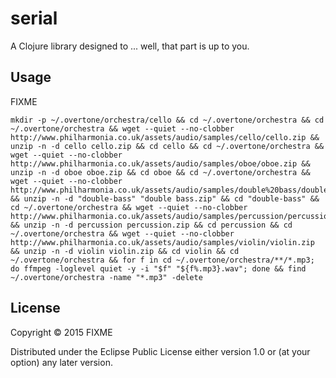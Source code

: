 # serial

A Clojure library designed to ... well, that part is up to you.

## Usage

FIXME

```
mkdir -p ~/.overtone/orchestra/cello && cd ~/.overtone/orchestra && cd
~/.overtone/orchestra && wget --quiet --no-clobber
http://www.philharmonia.co.uk/assets/audio/samples/cello/cello.zip &&
unzip -n -d cello cello.zip && cd cello && cd ~/.overtone/orchestra &&
wget --quiet --no-clobber
http://www.philharmonia.co.uk/assets/audio/samples/oboe/oboe.zip &&
unzip -n -d oboe oboe.zip && cd oboe && cd ~/.overtone/orchestra &&
wget --quiet --no-clobber
http://www.philharmonia.co.uk/assets/audio/samples/double%20bass/double%20bass.zip
&& unzip -n -d "double-bass" "double bass.zip" && cd "double-bass" &&
cd ~/.overtone/orchestra && wget --quiet --no-clobber
http://www.philharmonia.co.uk/assets/audio/samples/percussion/percussion.zip
&& unzip -n -d percussion percussion.zip && cd percussion && cd
~/.overtone/orchestra && wget --quiet --no-clobber
http://www.philharmonia.co.uk/assets/audio/samples/violin/violin.zip
&& unzip -n -d violin violin.zip && cd violin && cd
~/.overtone/orchestra && for f in cd ~/.overtone/orchestra/**/*.mp3;
do ffmpeg -loglevel quiet -y -i "$f" "${f%.mp3}.wav"; done && find
~/.overtone/orchestra -name "*.mp3" -delete
```

## License

Copyright © 2015 FIXME

Distributed under the Eclipse Public License either version 1.0 or (at
your option) any later version.
